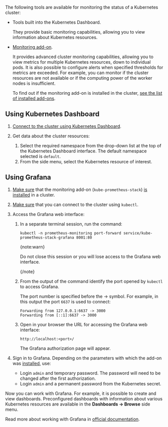 The following tools are available for monitoring the status of a Kubernetes cluster:

- Tools built into the Kubernetes Dashboard.

  They provide basic monitoring capabilities, allowing you to view information about Kubernetes resources.

- [Monitoring add-on](../concepts/addons-and-settings/addons#kube_prometheus_stack).

  It provides advanced cluster monitoring capabilities, allowing you to view metrics for multiple Kubernetes resources, down to individual pods.
  It is also possible to configure alerts when specified thresholds for metrics are exceeded. For example, you can monitor if the cluster resources are not available or if the computing power of the worker nodes is insufficient.

  To find out if the monitoring add-on is installed in the cluster, [see the list of installed add-ons](../instructions/addons/manage-addons#viewing_addons).

## Using Kubernetes Dashboard

1. [Connect to the cluster using Kubernetes Dashboard](../connect/k8s-dashboard).
1. Get data about the cluster resources:

   1. Select the required namespace from the drop-down list at the top of the Kubernetes Dashboard interface. The default namespace selected is `default`.
   1. From the side menu, select the Kubernetes resource of interest.

## Using Grafana

1. [Make sure](../instructions/addons/manage-addons#viewing_addons) that the monitoring add-on (`kube-prometheus-stack`) [is installed](../instructions/addons/advanced-installation/install-advanced-monitoring) in a cluster.
1. [Make sure](../connect/kubectl#checking_connection_to_cluster) that you can connect to the cluster using `kubectl`.

1. Access the Grafana web interface:

   1. In a separate terminal session, run the command:

      ```console
      kubectl -n prometheus-monitoring port-forward service/kube-prometheus-stack-grafana 8001:80
      ```

      {note:warn}

      Do not close this session or you will lose access to the Grafana web interface.

      {/note}

   1. From the output of the command identify the port opened by `kubectl` to access Grafana.

      The port number is specified before the → symbol. For example, in this output the port `6637` is used to connect:

      ```text
      Forwarding from 127.0.0.1:6637 -> 3000
      Forwarding from [::1]:6637 -> 3000
      ```

   1. Open in your browser the URL for accessing the Grafana web interface:

      ```http
      http://localhost:<port>/
      ```

      The Grafana authorization page will appear.

1. Sign in to Grafana. Depending on the parameters with which the add-on was [installed](../instructions/addons/advanced-installation/install-advanced-monitoring), use:

   - Login `admin` and temporary password. The password will need to be changed after the first authorization.
   - Login `admin` and a permanent password from the Kubernetes secret.

Now you can work with Grafana. For example, it is possible to create and view dashboards. Preconfigured dashboards with information about various Kubernetes resources are available in the **Dashboards → Browse** side menu.

Read more about working with Grafana in [official documentation](https://grafana.com/docs/grafana/latest/).
